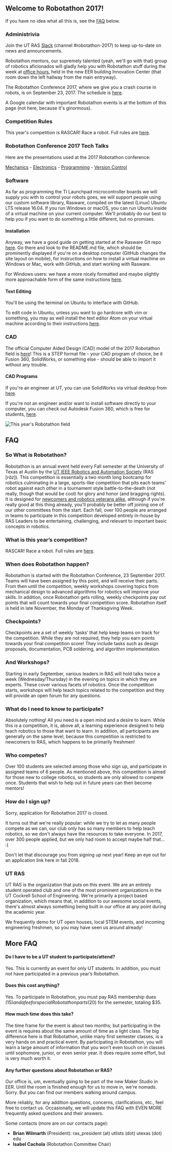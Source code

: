 ## Welcome to Robotathon 2017!

If you have no idea what all this is, see the [<span class="bodyLink">FAQ</span>](robotathon.html#FAQ) below.

### Administrivia

Join the UT RAS [<span class="bodyLink">Slack</span>](https://utras.slack.com) (channel #robotathon-2017) to keep up-to-date on news and announcements.

Robotathon mentors, our supremely talented (yeah, we'll go with that) group of
robotics aficionados will gladly help you with Robotathon stuff during the
week at [<span class="bodyLink">office hours</span>](https://docs.google.com/spreadsheets/d/1pGwM__kKSpHq0Mno_v-tEsfJyLduxxpoXtd1iVQccQI/edit?usp=sharing),
held in the new EER building Innovation Center (that room down the left
hallway from the main entryway).

The Robotathon Conference 2017, where we give you a crash course in robots,
is on September 23, 2017. The schedule is [<span class="bodyLink">here</span>](https://ras.ece.utexas.edu/conference_schedule_2017.xlsx).

A Google calendar with important Robotathon events is at the bottom of this
page (not here, because it's ginormous).

### Competition Rules

This year's competition is RASCAR! Race a robot. Full rules are [<span class="bodyLink">here</span>](https://docs.google.com/document/d/1X1pg5YiqzI2yn7MdyhsNAi7NLx7fW0Op4mXNOOJyyJw).

### Robotathon Conference 2017 Tech Talks

Here are the presentations used at the 2017 Robotathon conference:

[<span class="bodyLink">Mechanics</span>](https://docs.google.com/presentation/d/1iiF6zFCNxTHY43QMCvRTOSH4ZMmjn3eu5Prarh92Xtk/edit#slide=id.p) - [<span class="bodyLink">Electronics</span>](https://docs.google.com/presentation/d/10P6CM8NdSsHVvhTvfdfLTWS4TWnPUMPnfWLCOeiKTo0/edit#slide=id.p) - [<span class="bodyLink">Programming</span>](https://docs.google.com/document/d/16QSgcg7_8t2d9B4j8mOI7_YW3-kqKhxaRqoKS7y230Y/edit) - [<span class="bodyLink">Version Control</span>](https://docs.google.com/presentation/d/1twLnwEURofnCiFZvVNSQ4o4F96MNfPZ2Mce0EpoCMfc/edit?ts=59c88fab#slide=id.p)

### Software

As far as programming the TI Launchpad microcontroller boards we will supply
you with to control your robots goes, we will support people using our custom
software library, Rasware, compiled on the latest (Linux) Ubuntu LTS release
16.04. If you run Windows or macOS, you can run Ubuntu inside of a virtual
machine on your current computer. We'll probably do our best to help you if
you want to do something a little different, but no promises.

#### Installation

Anyway, we have a good guide on getting started at the Rasware Git repo
[<span class="bodyLink">here</span>](http://github.com/ut-ras/Rasware). Go
there and look to the README.md file, which should be prominently displayed
if you're on a desktop computer (GitHub changes the site layout on mobile),
for instructions on how to install a virtual machine on Windows or Mac, work
with GitHub, and start working with Rasware.

For Windows users: we have a more nicely formatted and maybe slightly more
approachable form of the same
instructions [<span class="bodyLink">here</span>](https://docs.google.com/document/d/1UZtUP3A2NfevthHXsBTxg8vlKLtP5KnO5dC759tmJn4/edit?usp=sharing).

#### Text Editing

You'll be using the terminal on Ubuntu to interface with GitHub.

To edit code in Ubuntu, unless you want to go hardcore with vim or something,
you may as well install the text editor Atom on your virtual machine according
to their instructions [<span class="bodyLink">here</span>](http://flight-manual.atom.io/getting-started/sections/installing-atom/).

### CAD

The official Computer Aided Design (CAD) model of the 2017 Robotathon field is [<span class="bodyLink">here</span>](https://ras.ece.utexas.edu/static/data/robotathon_field_2017.step)! This is a STEP
format file - your CAD program of choice, be it Fusion 360, SolidWorks, or
something else - should be able to import it without any trouble.

#### CAD Programs

If you're an engineer at UT, you can use SolidWorks via virtual desktop from [<span class="bodyLink">here</span>](http://www.engr.utexas.edu/itg/facilities/virtualdesktop).

If you're not an engineer and/or want to install software directly to your computer, you can check out Autodesk Fusion 360, which is free for students, [<span class="bodyLink">here</span>](https://www.autodesk.com/products/fusion-360/students-teachers-educators).

![This year's Robotathon field]({{site.baseurl}}/static/images/robotathon_field_2017.png)

## FAQ

### So What is Robotathon?

Robotathon is an annual event held every Fall semester at the University of Texas at Austin by the [<span class="bodyLink">UT IEEE Robotics and Automation Society</span>](robotathon.html#ut-ras) (RAS [_răz_]). This competition is essentially a two month long bootcamp for robotics culminating in a large, sports-like competition that pits each teams’ robot against each other in a tournament style battle-to-the-death (not really, though that would be cool) for glory and honor (and bragging rights). It is designed for [<span class="bodyLink">newcomers and robotics veterans alike</span>](robotathon.html#what-do-i-need-to-know-to-participate), although if you're really good at this thing already, you'll probably be better off joining one of our other committees from the start. Each fall, over 100 people are arranged in teams to participate in this competition developed entirely in-house by RAS Leaders to be entertaining, challenging, and relevant to important basic concepts in robotics.

### What is this year’s competition?

RASCAR! Race a robot. Full rules are [<span class="bodyLink">here</span>](https://docs.google.com/document/d/1X1pg5YiqzI2yn7MdyhsNAi7NLx7fW0Op4mXNOOJyyJw).

### When does Robotathon happen?

Robotathon is started with the Robotathon Conference, 23 September 2017. Teams
will have been assigned by this point, and will receive their parts. From then
until the competition, weekly workshops covering topics from mechanical design
to advanced algorithms for robotics will improve your skills. In addition,
once Robotathon gets rolling, weekly checkpoints pay out points that will
count towards your final competition score. Robotathon itself is held in late
November, the Monday of Thanksgiving Week.

### Checkpoints?

  Checkpoints are a set of weekly ‘tasks’ that help keep teams on track for the competition. While they are not required, they help you earn points towards your final competition score! They include tasks such as design proposals, documentation, PCB soldering, and algorithm implementation.

### And Workshops?

Starting in early September, various leaders in RAS will hold talks twice a week (Wednesday/Thursday) in the evening on topics in which they are experts. These cover various facets of robotics. Once the competition starts, workshops will help teach topics related to the competition and they will provide an open forum for any questions.

### What do I need to know to participate?

Absolutely nothing! All you need is a open mind and a desire to learn. While this is a competition, it is, above all, a learning experience designed to help teach robotics to those that want to learn. In addition, all participants are generally on the same level, because this competition is restricted to newcomers to RAS, which happens to be primarily freshmen!

### Who competes?

Over 100 students are selected among those who sign up, and participate in assigned teams of 6 people. As mentioned above, this competition is aimed for those new to college robotics, so students are only allowed to compete once. Students that wish to help out in future years can then become mentors!

### How do I sign up?

Sorry, application for Robotathon 2017 is closed.

It turns out that we're really popular: while we try to let as many people
compete as we can, our club only has so many members to help teach robotics,
so we don't always have the resources to take everyone. In 2017, over 300
people applied, but we only had room to accept maybe half that... :(

Don't let that discourage you from signing up next year! Keep an eye out for
an application link here in fall 2018.

### UT RAS

UT RAS is the organization that puts on this event. We are an entirely student
operated club and one of the most prominent organizations in the UT Cockrell
School of Engineering. We're primarily a project based organization, which
means that, in addition to our awesome social events, there's almost always
something being built in our office at any point during the academic year.

We frequently demo for UT open houses, local STEM events, and incoming engineering freshmen, so you may have seen us around already!

## More FAQ

#### Do I have to be a UT student to participate/attend?
Yes. This is currently an event for only UT students. In addition, you must not
have  participated in a previous year’s Robotathon.

#### Does this cost anything?
Yes. To participate in Robotathon, you must pay RAS membership dues ($15) and a fee for special Robotathon parts ($20) for the semester, totaling $35.

#### How much time does this take?

The time frame for the event is about two months; but participating in the event is requires about the same amount of time as a light class. The big difference here is that Robotathon, unlike many first semester classes, is a very hands on and practical event. By participating in Robotathon, you will learn a large amount of information that you won’t even touch on in classes until sophomore, junior, or even senior year. It does require some effort, but is very much worth it.

#### Any further questions about Robotathon or RAS?

Our office is, um, eventually going to be part of the new Maker Studio in EER.
Until the room is finished enough for us to move in, we're nomads. Sorry. But
you can find our members walking around campus.

More reliably, for any addition questions, concerns, clarifications, etc.,
feel free to contact us. Occasionally, we will update this FAQ with EVEN MORE
frequently asked questions and their answers.

Some contacts (more are on our contacts page):

- **Brian Wilmarth** (President): ras\_president (at) utlists (dot) utexas (dot) edu
- **Isabel Cachola** (Robotathon Committee Chair)

